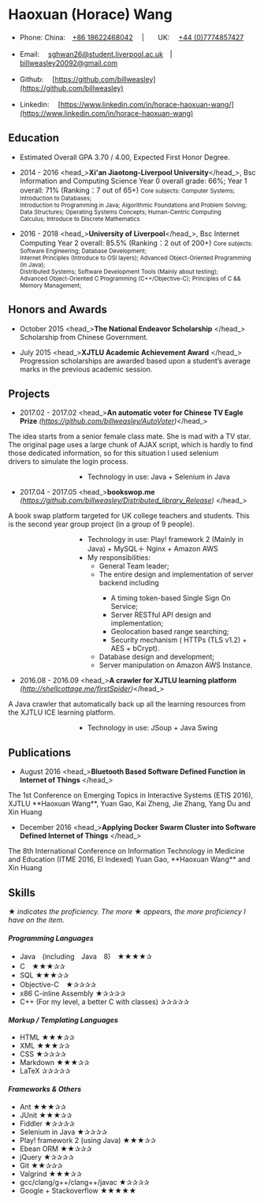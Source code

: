 # Haoxuan (Horace) Wang


-  Phone: China:　[+86 18622468042](tel://008618622468042)  　|　　UK: 　[+44 (0)7774857427](tel://00447774857427)
-  Email:
　[sghwan26@student.liverpool.ac.uk](sghwan26@student.liverpool.ac.uk)　|　[billweasley20092@gmail.com](billweasley20092@gmail.com)

-  Github: 　[https://github.com/billweasley](https://github.com/billweasley)

-  Linkedin:　 [https://www.linkedin.com/in/horace-haoxuan-wang/](https://www.linkedin.com/in/horace-haoxuan-wang)


Education
--------

- Estimated Overall GPA 3.70 / 4.00, Expected First Honor Degree.  

- <datetime>2014 - 2016</datetime> <head_>**Xi'an Jiaotong-Liverpool University**</head_>, Bsc Information and Computing Science
  <description>Year 0 overall grade: 66%; Year 1 overall: 71% (Ranking：7 out of 65+)</description>
  <description><small>Core subjects: Computer Systems; Introduction to Databases;   
  Introduction to Programming in Java; Algorithmic Foundations and Problem Solving;   
  Data Structures; Operating Systems Concepts; Human-Centric Computing  
  Calculus; Introduce to Discrete Mathematics  
  </small></description>
  
- <datetime>2016 - 2018</datetime> <head_>**University of Liverpool**</head_>, Bsc Internet Computing 
  <description>Year 2 overall: 85.5% (Ranking：2 out of 200+)</description>
    <description><small>Core subjects: Software Engineering; Database Development;   
	Internet Principles (Introduce to OSI layers); Advanced Object-Oriented Programming (in Java);  
	Distributed Systems; Software Development Tools (Mainly about testing);  
	Advanced Object-Oriented C Programming (C++/Objective-C); Principles of C && Memory Management;   
  </small></description>

Honors and Awards
--------

- <datetime>October 2015</datetime> <head_>**The National Endeavor Scholarship** </head_>
<description>Scholarship from Chinese Government.</description>

- <datetime>July 2015</datetime> <head_>**XJTLU Academic Achievement Award** </head_>
<description>Progression scholarships are awarded based upon a student’s average marks in the previous academic session.</description>

Projects
--------

- <datetime>2017.02 - 2017.02</datetime> <head_>**An automatic voter for Chinese TV Eagle Prize** *(https://github.com/billweasley/AutoVoter)*</head_>
<description>
The idea starts from a senior female class mate. She is mad with a TV star.
The original page uses a large chunk of AJAX script, which is hardly to find those dedicated information, so for this situation I used selenium drivers to simulate the login process.
  <ul style="margin-left:9.8em"> <li>Technology in use: Java + Selenium in Java</li></ul>
</description>

- <datetime>2017.04 - 2017.05</datetime> <head_>**bookswop.me** *(https://github.com/billweasley/Distributed_library_Release)* </head_>
<description>
A book swap platform targeted for UK college teachers and students.  
This is the second year group project (in a group of 9 people).
<ul style="margin-left:9.8em">
  <li> Technology in use: Play! framework 2 (Mainly in Java) + MySQL＋ Nginx + Amazon AWS </li>
  <li> My responsibilities: 
		<ul>
		 <li> General Team leader;</li>
		 <li> The entire design and implementation of server backend including </li>
		 <ul>
			<li> A timing token-based Single Sign On Service;</li>
			<li> Server RESTful API design and implementation;</li>
			<li> Geolocation based range searching;</li>
			<li> Security mechanism ( HTTPs (TLS v1.2) + AES + bCrypt).</li></ul>
		<li> Database design and development;</li>
		<li> Server manipulation on Amazon AWS Instance.</li></ul></li>
</ul>
</description>

- <datetime>2016.08 - 2016.09</datetime> <head_>**A crawler for XJTLU learning platform** *(http://shellcottage.me/firstSpider)*</head_>
<description>
A Java crawler that automatically back up all the learning resources from the XJTLU ICE learning platform.
  <ul style="margin-left:9.8em"> <li>Technology in use: JSoup + Java Swing</li></ul>
</description>

Publications
--------

- <datetime>August 2016</datetime> <head_>**Bluetooth Based Software Defined Function in Internet of Things** </head_>
<description>
The 1st Conference on Emerging Topics in Interactive Systems (ETIS 2016), XJTLU    
**Haoxuan Wang**, Yuan Gao, Kai Zheng, Jie Zhang, Yang Du and Xin Huang
</description>


- <datetime>December 2016</datetime> <head_>**Applying Docker Swarm Cluster into Software Defined Internet of Things** </head_>
<description>
The 8th International Conference on Information Technology in Medicine and Education (ITME 2016, EI Indexed)    
Yuan Gao, **Haoxuan Wang** and Xin Huang
</description>


Skills
--------

★ *indicates the proficiency. The more* ★ *appears, the more proficiency I have on the item.*

#### *Programming Languages*
-  Java　(including　Java　8)　★★★★✰
-  C　★★★✰✰
-  SQL ★★★✰✰
-  Objective-C　★✰✰✰✰
-  x86 C-inline Assembly ★✰✰✰✰
-  C++ (For my level, a better C with classes) ✰✰✰✰✰

#### *Markup / Templating Languages*
-  HTML ★★★✰✰
-  XML ★★★✰✰
-  CSS ★✰✰✰✰
-  Markdown ★★★✰✰
-  LaTeX ✰✰✰✰✰

#### *Frameworks & Others*
-  Ant ★★★✰✰
-  JUnit ★★★✰✰
-  Fiddler ★✰✰✰✰
-  Selenium in Java ★✰✰✰✰
-  Play! framework 2 (using Java) ★★★✰✰
-  Ebean ORM   ★★✰✰✰
-  jQuery ★✰✰✰✰
-  Git   ★★✰✰✰
-  Valgrind ★★★✰✰
-  gcc/clang/g++/clang++/javac ★✰✰✰✰
-  Google + Stackoverflow ★★★★★
